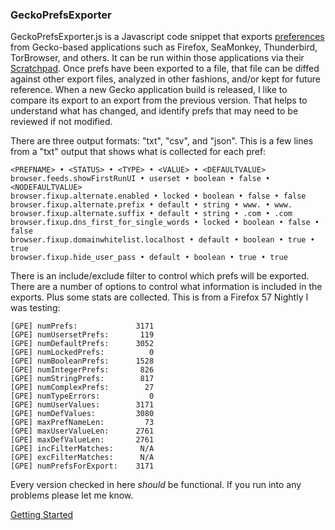 ### GeckoPrefsExporter

GeckoPrefsExporter.js is a Javascript code snippet that exports [preferences](https://developer.mozilla.org/en-US/docs/Mozilla/Preferences) from Gecko-based applications such as Firefox, SeaMonkey, Thunderbird, TorBrowser, and others.  It can be run within those applications via their [Scratchpad](https://developer.mozilla.org/en-US/docs/Tools/Scratchpad).  Once prefs have been exported to a file, that file can be diffed against other export files, analyzed in other fashions, and/or kept for future reference.  When a new Gecko application build is released, I like to compare its export to an export from the previous version.  That helps to understand what has changed, and identify prefs that may need to be reviewed if not modified.

There are three output formats: "txt", "csv", and "json".  This is a few lines from a "txt" output that shows what is collected for each pref:

```
<PREFNAME> • <STATUS> • <TYPE> • <VALUE> • <DEFAULTVALUE>
browser.feeds.showFirstRunUI • userset • boolean • false • <NODEFAULTVALUE>
browser.fixup.alternate.enabled • locked • boolean • false • false
browser.fixup.alternate.prefix • default • string • www. • www.
browser.fixup.alternate.suffix • default • string • .com • .com
browser.fixup.dns_first_for_single_words • locked • boolean • false • false
browser.fixup.domainwhitelist.localhost • default • boolean • true • true
browser.fixup.hide_user_pass • default • boolean • true • true
```

There is an include/exclude filter to control which prefs will be exported.  There are a number of options to control what information is included in the exports.  Plus some stats are collected.  This is from a Firefox 57 Nightly I was testing:

```
[GPE] numPrefs:             3171
[GPE] numUsersetPrefs:       119
[GPE] numDefaultPrefs:      3052
[GPE] numLockedPrefs:          0
[GPE] numBooleanPrefs:      1528
[GPE] numIntegerPrefs:       826
[GPE] numStringPrefs:        817
[GPE] numComplexPrefs:        27
[GPE] numTypeErrors:           0
[GPE] numUserValues:        3171
[GPE] numDefValues:         3080
[GPE] maxPrefNameLen:         73
[GPE] maxUserValueLen:      2761
[GPE] maxDefValueLen:       2761
[GPE] incFilterMatches:      N/A
[GPE] excFilterMatches:      N/A
[GPE] numPrefsForExport:    3171
```

Every version checked in here *should* be functional.  If you run into any problems please let me know.

[Getting Started](https://github.com/Theemim/GeckoPrefsExporter/wiki)


